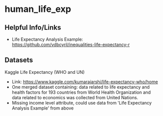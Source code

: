 # human_life_exp

## Helpful Info/Links
- Life Expectancy Analysis Example: https://github.com/vdbcyril/inequalities-life-expectancy-r

## Datasets 
Kaggle Life Expectancy (WHO and UN)
- Link: https://www.kaggle.com/kumarajarshi/life-expectancy-who/home
- One merged dataset containing: data related to life expectancy and health factors for 193 countries from
 World Health Organization and data related to economics was collected from United Nations. 
- Missing income level attribute, could use data from 'Life Expectancy Analysis Example' from above